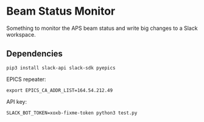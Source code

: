 # Beam Status Monitor

Something to monitor the APS beam status and write big changes to a Slack workspace.

## Dependencies

```console
pip3 install slack-api slack-sdk pyepics
```

EPICS repeater:

```console
export EPICS_CA_ADDR_LIST=164.54.212.49
```

API key:

```console
SLACK_BOT_TOKEN=xoxb-fixme-token python3 test.py
```
